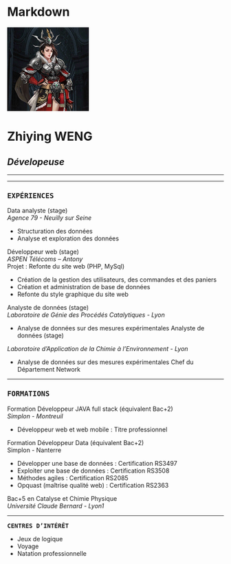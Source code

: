 # Markdown  
![profil](img/profil.png)

# **Zhiying WENG**
## *Dévelopeuse*  
- - -
- - -
### <kbd>**EXPÉRIENCES**</kbd> 
  

Data analyste (stage)  
*Agence 79 - Neuilly sur Seine* 
- Structuration des données
- Analyse et exploration des données  

Développeur web (stage)  
*ASPEN Télécoms – Antony*   
Projet : Refonte du site web (PHP, MySql)
- Création de la gestion des utilisateurs, des commandes et des paniers
- Création et administration de base de données 
- Refonte du style graphique du site web  

Analyste de données (stage)   
*Laboratoire de Génie des Procédés Catalytiques - Lyon*
- Analyse de données sur des mesures expérimentales
Analyste de données (stage) 

*Laboratoire d’Application de la Chimie à l’Environnement - Lyon* 
- Analyse de données sur des mesures expérimentales
Chef du Département Network 
- - - -    
### <kbd>**FORMATIONS**</kbd>
Formation Développeur JAVA full stack (équivalent Bac+2)  
*Simplon - Montreuil* 
- Développeur web et web mobile : Titre professionnel  

Formation Développeur Data (équivalent Bac+2)  
Simplon - Nanterre 
- Développer une base de données : Certification RS3497
- Exploiter une base de données : Certification RS3508
- Méthodes agiles : Certification RS2085
- Opquast (maîtrise qualité web) : Certification RS2363  

Bac+5 en Catalyse et Chimie Physique  
*Université Claude Bernard - Lyon1*  
- - - 
  
<kbd>**CENTRES D’INTÉRÊT**</kbd>  

- Jeux de logique  
- Voyage  
- Natation professionnelle